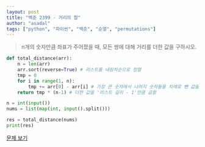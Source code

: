 ```yaml
---
layout: post
title: "백준 2399 - 거리의 합"
author: "asadal"
tags: ["python", "파이썬", "백준", "순열", "permutations"]
---
```


> n개의 숫자만큼 좌표가 주어졌을 때, 모든 쌍에 대해 거리를 더한 값을 구하시오. 

```python
def total_distance(arr):
    n = len(arr)
    arr.sort(reverse=True) # 리스트를 내림차순으로 정렬
    tmp = 0
    for i in range(1, n):
        tmp += arr[0] - arr[i] # 가장 큰 숫자에서 나머지 숫자들을 차례로 뺀 값을 더함
    return tmp * (n-1) # 더한 값을 '리스트 길이 - 1'만큼 곱함

n = int(input())
nums = list(map(int, input().split()))

res = total_distance(nums)
print(res)
```

[문제 보기](https://www.acmicpc.net/problem/2399)
